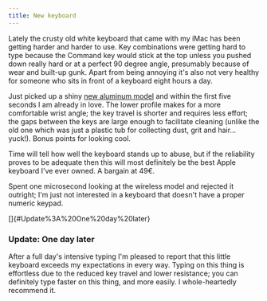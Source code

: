 ```yaml
---
title: New keyboard
---
```


Lately the crusty old white keyboard that came with my iMac has been getting harder and harder to use. Key combinations were getting hard to type because the Command key would stick at the top unless you pushed down really hard or at a perfect 90 degree angle, presumably because of wear and built-up gunk. Apart from being annoying it's also not very healthy for someone who sits in front of a keyboard eight hours a day.

Just picked up a shiny [new aluminum model](http://www.apple.com/keyboard/) and within the first five seconds I am already in love. The lower profile makes for a more comfortable wrist angle; the key travel is shorter and requires less effort; the gaps between the keys are large enough to facilitate cleaning (unlike the old one which was just a plastic tub for collecting dust, grit and hair... yuck!). Bonus points for looking cool.

Time will tell how well the keyboard stands up to abuse, but if the reliability proves to be adequate then this will most definitely be the best Apple keyboard I've ever owned. A bargain at 49€.

Spent one microsecond looking at the wireless model and rejected it outright; I'm just not interested in a keyboard that doesn't have a proper numeric keypad.

[]{#Update%3A%20One%20day%20later}

### Update: One day later

After a full day's intensive typing I'm pleased to report that this little keyboard exceeds my expectations in every way. Typing on this thing is effortless due to the reduced key travel and lower resistance; you can definitely type faster on this thing, and more easily. I whole-heartedly recommend it.

